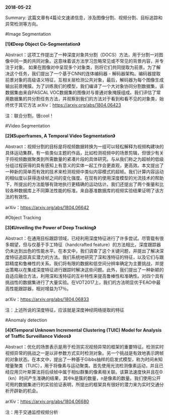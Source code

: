 **2018-05-22**

Summary: 这篇文章有4篇论文速递信息，涉及图像分割、视频分割、目标追踪和异常检测等方向。

#Image Segmentation

**[1]《Deep Object Co-Segmentation》**

Abstract：这项工作提出了一种深度对象共分割（DOCS）方法，用于分割一对图像中同一类的共同对象。这意味着该方法学习忽略常见或不常见的背景内容，并专注于对象。 如果在图像对中呈现多个对象类，则将它们共同提取为前景。为了解决这个任务，我们提出了一个基于CNN的连体编码器 - 解码器架构。编码器提取前景对象的高级语义特征，互相关层检测公共对象，最后，解码器为每个图像生成输出前景掩膜。为了训练我们的模型，我们编译了一个大对象协同分割数据集，该数据集由来自PASCAL VOC数据集的图像对与普通对象掩膜组成。我们评估了常用数据集的共分割任务方法，并观察到我们的方法对于看到和看不见的对象类，始终优于其它方法
arXiv：https://arxiv.org/abs/1804.06423

注：联合分割，很cool！



#Video Segmentation

**[2]《Superframes, A Temporal Video Segmentation》**

Abstract：视频分割的目标是将视频数据转换为一组可以轻松解释为视频构建块的具体运动集群。有一些类似主题的作品，比如检测视频中的场景剪辑，但很少有关于将视频数据聚类到所需数量的紧凑片段的具体研究。与从我们称之为超帧的低级分组过程获得的具有感知上有意义的实体一起工作会更直观，更高效。本文提出了一种新的简单而有效的技术来检测视频中类似内容模式的超帧。我们计算内容运动的相似度以获得连续帧之间的变化强度。在现有的使用深度模型的光流技术的帮助下，所提出的方法能够有效地执行更精确的运动估计。我们还提出了两个衡量和比较各种数据库上不同算法性能的标准。来自基准数据库的视频实验结果证明了该方法的有效性。



arXiv：https://arxiv.org/abs/1804.06642



#Object Tracking

**[3]《Unveiling the Power of Deep Tracking》**

Abstract：在通用目标跟踪领域，已经利用深度特征进行了许多尝试。尽管载有很多期望，但与仅基于手工特征（handcrafted feature）的方法相比，深度跟踪器仍未达到出色的性能水平。在本文中，我们调查了这个关键问题，并提出了解决深度特征追踪真实潜力的方法。我们系统地研究了深和浅特征的特征，以及它们与跟踪精度和鲁棒性的关系。我们将有限的数据和低空间分辨率确定为主要挑战，并提出策略以在集成深度特征进行跟踪时解决这些问题。此外，我们提出了一种新颖的自适应融合方法，利用深和浅特征的互补特性来提高鲁棒性和准确性。对四个具有挑战性的数据集进行了大量实验。在VOT2017上，我们的方法明显优于EAO中最高性能跟踪器，相对增益为17％。

arXiv：https://arxiv.org/abs/1804.06833

注：上述所说的深度特征，应该就是深度神经网络提取的特征



#Anomaly detection

**[4]《Temporal Unknown Incremental Clustering (TUIC) Model for Analysis of Traffic Surveillance Videos》**

Abstract：优化的场景表示是用于检测实况视频异常的框架的重要特征。检测实时视频异常的挑战之一是以非参数方式实时检测对象。另一个挑战是有效地表示跨帧的对象状态。在本文中，提出了一种基于Gibbs抽样的启发式模型，称为时间未知增量聚类（TUIC），用于将像素与运动聚类。首先使用光流检测像素运动，并且已经应用贝叶斯算法将后续帧中属于相似群集的像素相关联。该算法速度快并且在Θ（kn）时间产生准确的结果，其中k是簇的数量，n是像素的数量。我们使用公开可用的数据集进行的实验验证表明，所提出的框架具有很好的潜力来为实时交通分析开辟新的机会。

arXiv：https://arxiv.org/abs/1804.06680

注：用于交通监控视频分析